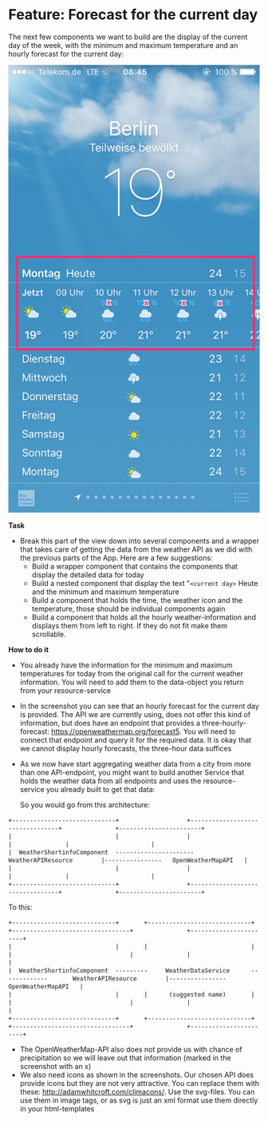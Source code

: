 # Feature: Forecast for the current day

The next few components we want to build are the display of the current day of the week, with the minimum and maximum temperature and an hourly forecast for the current day:

![Forecast for current day](../assets/weather_for_city_current_forecast.png)

**Task**
* Break this part of the view down into several components and a wrapper that takes care of getting the data from the weather API as we did with the previous parts of the App. Here are a few suggestions:
    * Build a wrapper component that contains the components that display the detailed data for today
    * Build a nested component that display the text "`<current day>` Heute and the minimum and maximum temperature
    * Build a component that holds the time, the weather icon and the temperature, those should be individual components again
    * Build a component that holds all the hourly weather-information and displays them from left to right. If they do not fit make them scrollable.

**How to do it**
* You already have the information for the minimum and maximum temperatures for today from the original call for the current weather information. You will need to add them to the data-object you return from your resource-service
* In the screenshot you can see that an hourly forecast for the current day is provided. The API we are currently using, does not offer this kind of information, but does have an endpoint that provides a three-hourly-forecast: https://openweathermap.org/forecast5. You will need to connect that endpoint and query it for the required data. It is okay that we cannot display hourly forecasts, the three-hour data suffices 
* As we now have start aggregating weather data from a city from more than one API-endpoint, you might want to build another Service that holds the weather data from all endpoints and uses the resource-service you already built to get that data:

    So you would go from this architecture:

```
+-----------------------------+                   +---------------------------------+               +-----------------------+
|                             |                   |                                 |               |                       |
|  WeatherShortinfoComponent  ----------------------      WeatherAPIResource        |----------------   OpenWeatherMapAPI   |
|                             |                   |                                 |               |                       |
+-----------------------------+                   +---------------------------------+               +-----------------------+
```

To this:

```
+-----------------------------+       +-----------------------------+           +---------------------------------+               +-----------------------+
|                             |       |                             |           |                                 |               |                       |
|  WeatherShortinfoComponent  ---------     WeatherDataService      -------------       WeatherAPIResource        |----------------   OpenWeatherMapAPI   |
|                             |       |      (suggested name)       |           |                                 |               |                       |
+-----------------------------+       +-----------------------------+           +---------------------------------+               +-----------------------+
```

* The OpenWeatherMap-API also does not provide us with chance of precipitation so we will leave out that information (marked in the screenshot with an x)
* We also need icons as shown in the screenshots. Our chosen API does provide icons but they are not very attractive. You can replace them with these: http://adamwhitcroft.com/climacons/. Use the svg-files. You can use them in image tags, or as svg is just an xml format use them directly in your html-templates

